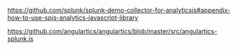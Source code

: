https://github.com/splunk/splunk-demo-collector-for-analyticsjs#appendix-how-to-use-spjs-analytics-javascript-library

https://github.com/angulartics/angulartics/blob/master/src/angulartics-splunk.js